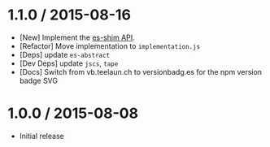 1.1.0 / 2015-08-16
=================
  * [New] Implement the [es-shim API](es-shims/api).
  * [Refactor] Move implementation to `implementation.js`
  * [Deps] update `es-abstract`
  * [Dev Deps] update `jscs`, `tape`
  * [Docs] Switch from vb.teelaun.ch to versionbadg.es for the npm version badge SVG

1.0.0 / 2015-08-08
=================
  * Initial release
